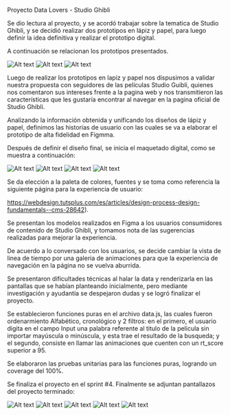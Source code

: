 Proyecto Data Lovers - Studio Ghibli

Se dio lectura al proyecto, y se acordó trabajar sobre la tematica de Studio Ghibli, y se decidió realizar dos prototipos en lápiz y papel, para luego definir la idea definitiva y realizar el prototipo digital.

A continuación se relacionan los prototipos presentados.

![Alt text](..\.\src\img\Prototipo1_Home_LP)
![Alt text](src\img\Prototipo_animaciones_LP)
![Alt text](src\img\Prototipo2)

Luego de realizar los prototipos en lapiz y papel nos dispusimos a validar nuestra propuesta con seguidores de las películas Studio Guibli, quienes nos comentaron sus intereses frente a la pagina web y nos transmitieron las características que les gustaría encontrar al navegar en la pagina oficial de Studio Ghibli.

Analizando la información obtenida y unificando los diseños de lápiz y papel, definimos las historias de usuario con las cuales se va a elaborar el prototipo de alta fidelidad en Figmma.

Después de definir el diseño final, se inicia el maquetado digital, como se muestra a continuación:

![Alt text](src\img\Prototipo_Home_Galeria_animaciones_Figma)
![Alt text](src\img\Protopito_Personajes_Figma)
![Alt text](src\img\Prototipo_Locaciones_Figma)
![Alt text](src\img\Prototipo_Vehículos_Figma)

Se da elección a la paleta de colores, fuentes y se toma como referencia la siguiente página para la experiencia de usuario:

https://webdesign.tutsplus.com/es/articles/design-process-design-fundamentals--cms-28642).

Se presentan los modelos realizados en Figma a los usuarios consumidores de contenido de Studio Ghibli, y tomamos nota de las sugerencias realizadas para mejorar la experiencia.

De acuerdo a lo conversado con los usuarios, se decide cambiar la vista de linea de tiempo por una galeria de animaciones para que la experiencia de navegación en la página no se vuelva aburrida. 

Se presentaron dificultades técnicas al halar la data y renderizarla en las pantallas que se habían planteando inicialmente, pero mediante investigación y ayudantía se despejaron dudas y se logró finalizar el proyecto.

Se establecieron funciones puras en el archivo data.js, las cuales fueron ordenarmiento Alfabético, cronológico y 2 filtros: en el primero, el usuario digita en el campo Input una palabra referente al titulo de la pelicula sin importar mayúscula o minúscula, y esta trae el resultado de la busqueda; y el segundo, consiste en llamar las animaciones que cuenten con un rt_score superior a 95.

Se elaboraron las pruebas unitarias para las funciones puras, logrando un coverage del 100%.

Se finaliza el proyecto en el sprint #4. Finalmente se adjuntan pantallazos del proyecto terminado:

![Alt text](src\img\Galeria_Animaciones_Final)
![Alt text](src\img\Detalle_Animaciones_Final)
![Alt text](src\img\Detalle_Personajes_Final)
![Alt text](src\img\Detalle_Locaciones_Final)
![Alt text](src\img\Detalle_Vehiculos_Final)

